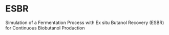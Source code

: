# ESBR
Simulation of a Fermentation Process with Ex situ Butanol Recovery (ESBR) for Continuous Biobutanol Production
